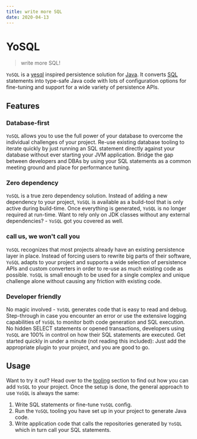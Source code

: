 ```yaml
---
title: write more SQL
date: 2020-04-13
---
```


# YoSQL

> write more SQL!

`YoSQL` is a [yesql](https://github.com/krisajenkins/yesql) inspired persistence solution for [Java](https://www.java.com/). It converts [SQL](https://en.wikipedia.org/wiki/SQL) statements into type-safe Java code with lots of configuration options for fine-tuning and support for a wide variety of persistence APIs.

## Features

### Database-first

`YoSQL` allows you to use the full power of your database to overcome the individual challenges of your project. Re-use existing database tooling to iterate quickly by just running an SQL statement directly against your database without ever starting your JVM application. Bridge the gap between developers and DBAs by using your SQL statements as a common meeting ground and place for performance tuning.

### Zero dependency

`YoSQL` is a true zero dependency solution. Instead of adding a new dependency to your project, `YoSQL` is available as a build-tool that is only active during build-time. Once everything is generated, `YoSQL` is no longer required at run-time. Want to rely only on JDK classes without any external dependencies? - `YoSQL` got you covered as well.

### call us, we won't call you

`YoSQL` recognizes that most projects already have an existing persistence layer in place. Instead of forcing users to rewrite big parts of their software, `YoSQL` adapts to your project and supports a wide selection of persistence APIs and custom converters in order to re-use as much existing code as possible. `YoSQL` is small enough to be used for a single complex and unique challenge alone without causing any friction with existing code.

### Developer friendly

No magic involved - `YoSQL` generates code that is easy to read and debug. Step-through in case you encounter an error or use the extensive logging capabilities of `YoSQL` to monitor both code generation and SQL execution. No hidden SELECT statements or opened transactions, developers using `YoSQL` are 100% in control on how their SQL statements are executed. Get started quickly in under a minute (not reading this included): Just add the appropriate plugin to your project, and you are good to go.

## Usage

Want to try it out? Head over to the [tooling](./tooling) section to find out how you can add `YoSQL` to your project. Once the setup is done, the general approach to use `YoSQL` is always the same: 

1. Write SQL statements or fine-tune `YoSQL` config.
2. Run the `YoSQL` tooling you have set up in your project to generate Java code.
3. Write application code that calls the repositories generated by `YoSQL` which in turn call your SQL statements.
